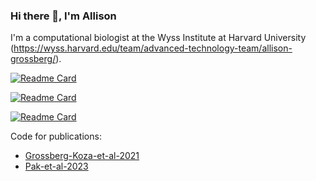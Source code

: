### Hi there 👋, I'm Allison

I'm a computational biologist at the Wyss Institute at Harvard University (https://wyss.harvard.edu/team/advanced-technology-team/allison-grossberg/).

[![Readme Card](https://github-readme-stats.vercel.app/api/pin/?username=allisongrossberg&repo=Data2REDCAP)](https://github.com/allisongrossberg/Data2REDCAP)

[![Readme Card](https://github-readme-stats.vercel.app/api/pin/?username=allisongrossberg&repo=COAST-report)](https://github.com/allisongrossberg/COAST-report)

[![Readme Card](https://github-readme-stats.vercel.app/api/pin/?username=allisongrossberg&repo=COAST_image_processing)](https://github.com/allisongrossberg/COAST_image_processing)

Code for publications:
- [Grossberg-Koza-et-al-2021](https://github.com/linsemanlab/Grossberg-Koza-et-al-2021)
- [Pak-et-al-2023](https://github.com/linsemanlab/Pak-et-al-2023) 



<!--
**allisongrossberg/allisongrossberg** is a ✨ _special_ ✨ repository because its `README.md` (this file) appears on your GitHub profile.

Here are some ideas to get you started:

- 🔭 I’m currently working on ...
- 🌱 I’m currently learning ...
- 👯 I’m looking to collaborate on ...
- 🤔 I’m looking for help with ...
- 💬 Ask me about ...
- 📫 How to reach me: ...
- 😄 Pronouns: ...
- ⚡ Fun fact: ...
-->
